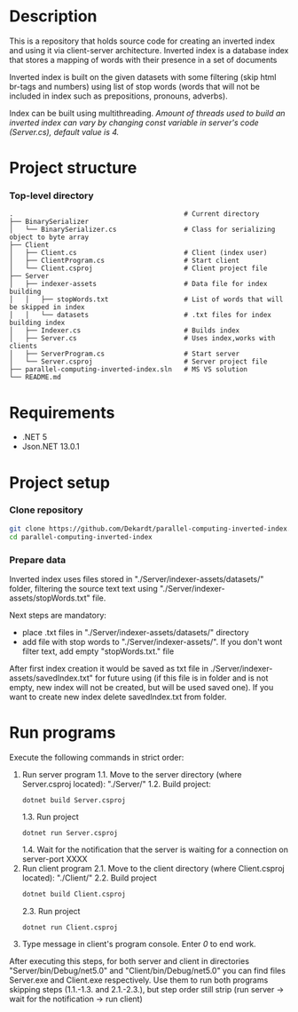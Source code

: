 # Description
This is a repository that holds source code for creating an inverted index and using it via client-server architecture.
Inverted index is a database index that stores a mapping of words with their presence in a set of documents

Inverted index is built on the given datasets with some filtering (skip html br-tags and numbers) using list of stop words (words that will not be included in index such as prepositions, pronouns, adverbs). 

Index can be built using multithreading.
_Amount of threads used to build an inverted index can vary by changing const variable in server's code (Server.cs), default value is 4._

# Project structure
### Top-level directory
    .                                           # Current directory
    ├── BinarySerializer                        
    │   └── BinarySerializer.cs                 # Class for serializing object to byte array
    ├── Client                                  
    │   ├── Client.cs                           # Client (index user)
    │   ├── ClientProgram.cs                    # Start client
    │   └── Client.csproj                       # Client project file
    ├── Server                                  
    │   ├── indexer-assets                      # Data file for index building
    │	│   ├── stopWords.txt					# List of words that will be skipped in index 
    │   │   └── datasets                        # .txt files for index building index
    │   ├── Indexer.cs                          # Builds index 
    │   ├── Server.cs                           # Uses index,works with clients 
    │   ├── ServerProgram.cs                    # Start server
    │   └── Server.csproj                       # Server project file
    ├── parallel-computing-inverted-index.sln   # MS VS solution
    └── README.md
    
# Requirements
- .NET 5
- Json.NET 13.0.1

# Project setup
### Clone repository
```sh
git clone https://github.com/Dekardt/parallel-computing-inverted-index.git
cd parallel-computing-inverted-index
```

### Prepare data
Inverted index uses files stored in "./Server/indexer-assets/datasets/" folder, filtering the source text text using "./Server/indexer-assets/stopWords.txt" file.

Next steps are mandatory:
- place .txt files in "./Server/indexer-assets/datasets/" directory
- add file with stop words to "./Server/indexer-assets/". If you don't wont filter text, add empty "stopWords.txt." file

After first index creation it would be saved as txt file in ./Server/indexer-assets/savedIndex.txt" for future using (if this file is in folder and is not empty, new index will not be created, but will be used saved one). If you want to create new index delete  savedIndex.txt from folder.

# Run programs
Execute the following commands in strict order:
1. Run server program
    1.1.  Move to the server directory (where Server.csproj located): "./Server/"
    1.2. Build project:
    ``` 
   dotnet build Server.csproj
    ```
    1.3. Run project
    ``` 
    dotnet run Server.csproj
    ```
    1.4. Wait for the notification that the server is waiting for a connection on server-port XXXX
2. Run client program
    2.1. Move to the client directory (where Client.csproj located): "./Client/"
    2.2. Build project
    ```sh
    dotnet build Client.csproj
    ```
    2.3. Run project
    ``` 
    dotnet run Client.csproj
    ```
3. Type message in client's program console. Enter _0_ to end work.

After executing this steps, for both server and client in directories "Server/bin/Debug/net5.0" and "Client/bin/Debug/net5.0" you can find files Server.exe and Client.exe respectively. Use them to run both programs skipping steps (1.1.-1.3. and 2.1.-2.3.), but step order still strip (run server -> wait for the notification -> run client) 
